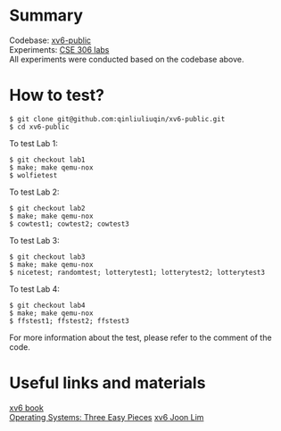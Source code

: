 # Summary
Codebase: [xv6-public](https://github.com/mit-pdos/xv6-public) \
Experiments: [CSE 306 labs](https://www.cs.unc.edu/~porter/courses/cse306/s16/labs.html) \
All experiments were conducted based on the codebase above.

# How to test?
```
$ git clone git@github.com:qinliuliuqin/xv6-public.git
$ cd xv6-public
```

To test Lab 1: 
```
$ git checkout lab1
$ make; make qemu-nox 
$ wolfietest
```
To test Lab 2: 
```
$ git checkout lab2
$ make; make qemu-nox 
$ cowtest1; cowtest2; cowtest3
```

To test Lab 3: 
```
$ git checkout lab3
$ make; make qemu-nox 
$ nicetest; randomtest; lotterytest1; lotterytest2; lotterytest3
```

To test Lab 4: 
```
$ git checkout lab4
$ make; make qemu-nox 
$ ffstest1; ffstest2; ffstest3
```
For more information about the test, please refer to the comment of the code.


# Useful links and materials
[xv6 book](https://pdos.csail.mit.edu/6.828/2020/xv6/book-riscv-rev1.pdf) \
[Operating Systems: Three Easy Pieces](https://pages.cs.wisc.edu/~remzi/OSTEP/)
[xv6 Joon Lim](https://github.com/joonlim/xv6)
